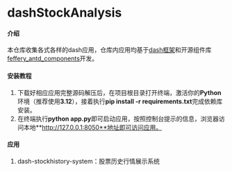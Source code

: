 # dashStockAnalysis

#### 介绍
本仓库收集各式各样的dash应用，仓库内应用均基于[dash框架](https://blog.csdn.net/dududdu666666/article/details/142142486)和开源组件库[feffery_antd_components](https://fac.feffery.tech/)开发。

#### 安装教程

1.  下载好相应应用完整源码解压后，在项目根目录打开终端，激活你的**Python**环境（推荐使用**3.12**），接着执行**pip install -r requirements.txt**完成依赖库安装。
2.  在终端执行**python app.py**即可启动应用，按照控制台提示的信息，浏览器访问本地**http://127.0.0.1:8050**地址即可访问应用。

#### 应用

1.  dash-stockhistory-system：股票历史行情展示系统
